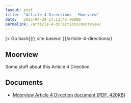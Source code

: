 ```yaml
---
layout: post
title:  "Article 4 Directions - Moorview"
date:   2025-04-24 17:13:45 +0000
permalink: /article-4-directions/moorview/
---
```


[< Go back]({{ site.baseurl }}/article-4-directions/)

Moorview
--------

Some stuff about this Article 4 Direction.

Documents
----------------------

* [Moorview Article 4 Direction document (PDF, 420KB)](#)